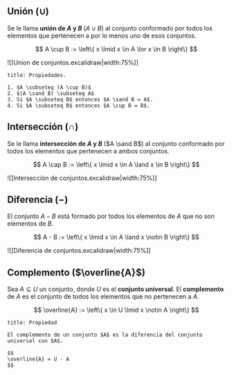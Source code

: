 ## Unión ($\cup$)

Se le llama **unión de $A$ y $B$** ($A \cup B$) al conjunto conformado por todos los elementos que pertenecen a por lo menos uno de esos conjuntos.

$$
A \cup B := \left\{ x \lmid x \in A \lor x \in B \right\}
$$

![[Union de conjuntos.excalidraw|width:75%]]

```ad-proposition
title: Propiedades.

1. $A \subseteq (A \cup B)$
2. $(A \sand B) \subseteq A$
3. Si $A \subseteq B$ entonces $A \sand B = A$.
4. Si $A \subseteq B$ entonces $A \cup B = B$.

```

## Intersección ($\cap$)

Se le llama **intersección de $A$ y $B$** ($A \sand B$) al conjunto conformado por todos los elementos que pertenecen a ambos conjuntos.

$$
A \cap B := \left\{ x \lmid x \in A \land x \in B \right\}
$$

![[Intersección de conjuntos.excalidraw|width:75%]]

## Diferencia ($-$)

El conjunto $A - B$ está formado por todos los elementos de $A$ que no son elementos de $B$.

$$
A - B := \left\{ x \lmid x \in A \land x \notin B \right\}
$$

![[Diferencia de conjuntos.excalidraw|width:75%]]

## Complemento ($\overline{A}$)

Sea $A \subseteq U$ un conjunto, donde $U$ es el **conjunto universal**. El **complemento** de $A$ es el conjunto de todos los elementos que no pertenecen a $A$.

$$
\overline{A} := \left\{ x \in U \lmid x \notin A \right\}
$$

```ad-proposition
title: Propiedad

El complemento de un conjunto $A$ es la diferencia del conjunto universal con $A$.

$$
\overline{A} = U - A
$$

```
